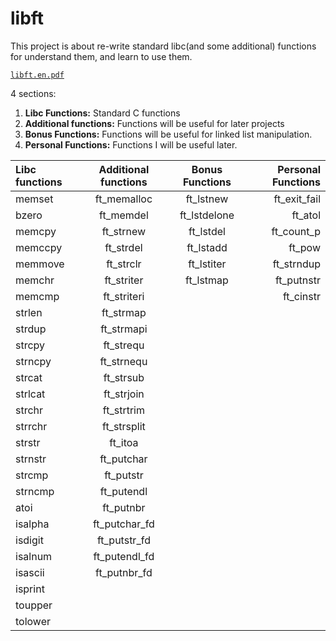 # libft

This project is about re-write standard libc(and some additional) functions for understand them, and learn to use them.

[`libft.en.pdf`](https://github.com/VBrazhnik/Libft/blob/master/libft.en.pdf)

 4 sections:

1.  **Libc Functions:** Standard C functions
2.  **Additional functions:** Functions will be useful for later projects
3.  **Bonus Functions:** Functions will be useful for linked list manipulation.
4.  **Personal Functions:** Functions I will be useful later.

Libc functions | Additional functions | Bonus Functions | Personal Functions
:----------- | :-----------: | :-----------: | -----------:
memset		| ft_memalloc	| ft_lstnew		| ft_exit_fail
bzero		| ft_memdel		| ft_lstdelone	| ft_atol
memcpy		| ft_strnew		| ft_lstdel		| ft_count_p
memccpy		| ft_strdel		| ft_lstadd		| ft_pow
memmove		| ft_strclr		| ft_lstiter	| ft_strndup    
memchr		| ft_striter	| ft_lstmap		| ft_putnstr
memcmp		| ft_striteri	|				| ft_cinstr
strlen		| ft_strmap		|				|
strdup		| ft_strmapi	|				|
strcpy		| ft_strequ		|				|
strncpy		| ft_strnequ	|			|
strcat		| ft_strsub		| |
strlcat		| ft_strjoin	| |
strchr		| ft_strtrim	| |
strrchr		| ft_strsplit	| |
strstr		| ft_itoa		| |
strnstr		| ft_putchar	| |
strcmp		| ft_putstr		| |
strncmp		| ft_putendl	| |
atoi		| ft_putnbr		| |
isalpha		| ft_putchar_fd	| |
isdigit		| ft_putstr_fd	| |
isalnum		| ft_putendl_fd	| |
isascii		| ft_putnbr_fd	| |
isprint		|| |
toupper		| | |
tolower		| | |
